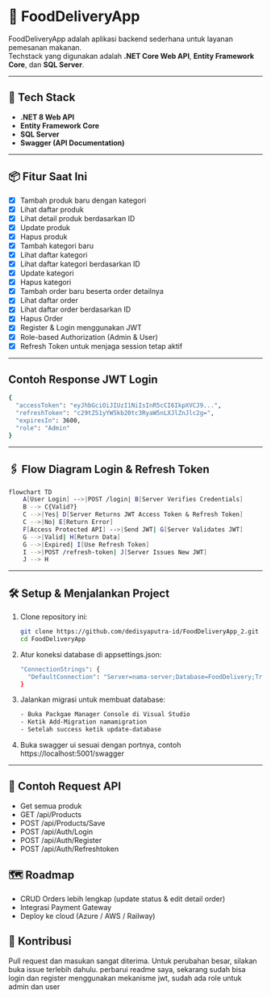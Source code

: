 # 🍔 FoodDeliveryApp

FoodDeliveryApp adalah aplikasi backend sederhana untuk layanan pemesanan makanan.  
Techstack yang digunakan adalah **.NET Core Web API**, **Entity Framework Core**, dan **SQL Server**.

---

## 🚀 Tech Stack
- **.NET 8 Web API**
- **Entity Framework Core**
- **SQL Server**
- **Swagger (API Documentation)**

---

## 📦 Fitur Saat Ini
- [x] Tambah produk baru dengan kategori
- [x] Lihat daftar produk  
- [x] Lihat detail produk berdasarkan ID  
- [x] Update produk  
- [x] Hapus produk
- [x] Tambah kategori baru
- [x] Lihat daftar kategori
- [x] Lihat daftar kategori berdasarkan ID
- [x] Update kategori
- [x] Hapus kategori
- [x] Tambah order baru beserta order detailnya
- [x] Lihat daftar order
- [x] Lihat daftar order berdasarkan ID
- [x] Hapus Order
- [x] Register & Login menggunakan JWT
- [x] Role-based Authorization (Admin & User)
- [x] Refresh Token untuk menjaga session tetap aktif

---
## Contoh Response JWT Login
```bash
{
  "accessToken": "eyJhbGciOiJIUzI1NiIsInR5cCI6IkpXVCJ9...",
  "refreshToken": "c29tZS1yYW5kb20tc3RyaW5nLXJlZnJlc2g=",
  "expiresIn": 3600,
  "role": "Admin"
}
```
---
## 🖇️ Flow Diagram Login & Refresh Token
``` bash
flowchart TD
    A[User Login] -->|POST /login| B[Server Verifies Credentials]
    B --> C{Valid?}
    C -->|Yes| D[Server Returns JWT Access Token & Refresh Token]
    C -->|No| E[Return Error]
    F[Access Protected API] -->|Send JWT| G[Server Validates JWT]
    G -->|Valid| H[Return Data]
    G -->|Expired| I[Use Refresh Token]
    I -->|POST /refresh-token| J[Server Issues New JWT]
    J --> H
```
---
## 🛠️ Setup & Menjalankan Project

1. Clone repository ini:
   ```bash
   git clone https://github.com/dedisyaputra-id/FoodDeliveryApp_2.git
   cd FoodDeliveryApp
2. Atur koneksi database di appsettings.json:
   ```bash
   "ConnectionStrings": {
     "DefaultConnection": "Server=nama-server;Database=FoodDelivery;Trusted_Connection=True;Encrypt=False"
   }
3. Jalankan migrasi untuk membuat database:
   ```bash
   - Buka Packgae Manager Console di Visual Studio
   - Ketik Add-Migration namamigration
   - Setelah success ketik update-database
4. Buka swagger ui sesuai dengan portnya, contoh https://localhost:5001/swagger

---

## 📌 Contoh Request API
   - Get semua produk
   - GET /api/Products
   - POST /api/Products/Save
   - POST /api/Auth/Login
   - POST /api/Auth/Register
   - POST /api/Auth/Refreshtoken

## 🗺️ Roadmap
- CRUD Orders lebih lengkap (update status & edit detail order)
- Integrasi Payment Gateway
- Deploy ke cloud (Azure / AWS / Railway)

🤝 Kontribusi
---
Pull request dan masukan sangat diterima.
Untuk perubahan besar, silakan buka issue terlebih dahulu. perbarui readme saya, sekarang sudah bisa login dan register menggunakan mekanisme jwt, sudah ada role untuk admin dan user 
